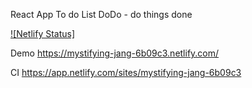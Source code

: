 React App To do List
DoDo - do things done

[![Netlify Status]](https://nottombraider-dodo.netlify.app/)

Demo
https://mystifying-jang-6b09c3.netlify.com/

CI
https://app.netlify.com/sites/mystifying-jang-6b09c3
